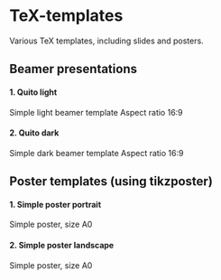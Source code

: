 # TeX-templates
Various TeX templates, including slides and posters.

## Beamer presentations
#### 1. Quito light 

Simple light beamer template
Aspect ratio 16:9

#### 2. Quito dark 

Simple dark beamer template
Aspect ratio 16:9

## Poster templates (using tikzposter)

#### 1. Simple poster portrait

Simple poster, size A0

#### 2. Simple poster landscape

Simple poster, size A0
